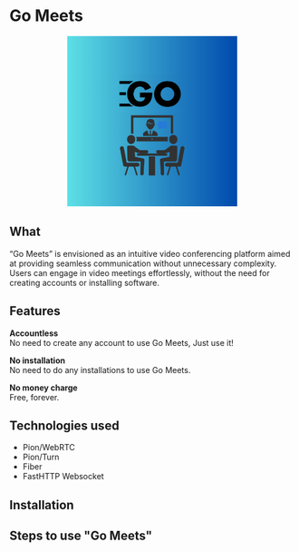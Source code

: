 # Go Meets

<div align="center">
	<img height="300px" src="assets/icon.jpg">
</div>

## What

“Go Meets” is envisioned as an intuitive video conferencing platform aimed at providing seamless communication without unnecessary complexity. Users can engage in video meetings effortlessly, without the need for creating accounts or installing software.

## Features

**Accountless**  
No need to create any account to use Go Meets, Just use it!

**No installation**  
No need to do any installations to use Go Meets.

**No money charge**  
Free, forever.


## Technologies used

- Pion/WebRTC
- Pion/Turn
- Fiber
- FastHTTP Websocket


## Installation


## Steps to use "Go Meets"
